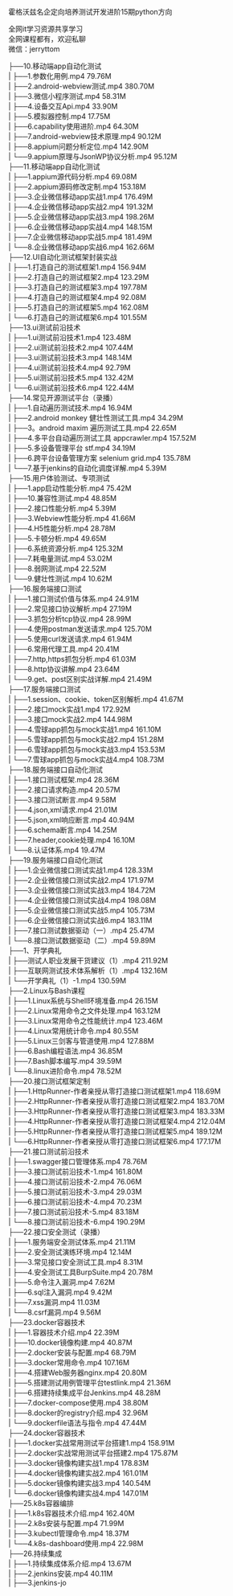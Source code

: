 霍格沃兹名企定向培养测试开发进阶15期python方向

全网it学习资源共享学习<br>全网课程都有，欢迎私聊<br>微信：jerryttom<br>

├──10.移动端app自动化测试<br> | ├──1.参数化用例.mp4 79.76M<br> | ├──2.android-webview测试.mp4 380.70M<br> | ├──3.微信小程序测试.mp4 58.31M<br> | ├──4.设备交互Api.mp4 33.90M<br> | ├──5.模拟器控制.mp4 17.75M<br> | ├──6.capability使用进阶.mp4 64.30M<br> | ├──7.android-webview技术原理.mp4 90.12M<br> | ├──8.appium问题分析定位.mp4 142.90M<br> | └──9.appium原理与JsonWP协议分析.mp4 95.12M<br> ├──11.移动端app自动化测试<br> | ├──1.appium源代码分析.mp4 69.08M<br> | ├──2.appium源码修改定制.mp4 153.18M<br> | ├──3.企业微信移动app实战1.mp4 176.49M<br> | ├──4.企业微信移动app实战2.mp4 191.32M<br> | ├──5.企业微信移动app实战3.mp4 198.26M<br> | ├──6.企业微信移动app实战4.mp4 148.15M<br> | ├──7.企业微信移动app实战5.mp4 181.49M<br> | └──8.企业微信移动app实战6.mp4 162.66M<br> ├──12.UI自动化测试框架封装实战<br> | ├──1.打造自己的测试框架1.mp4 156.94M<br> | ├──2.打造自己的测试框架2.mp4 123.29M<br> | ├──3.打造自己的测试框架3.mp4 197.78M<br> | ├──4.打造自己的测试框架4.mp4 92.08M<br> | ├──5.打造自己的测试框架5.mp4 162.08M<br> | └──6.打造自己的测试框架6.mp4 101.55M<br> ├──13.ui测试前沿技术<br> | ├──1.ui测试前沿技术1.mp4 123.48M<br> | ├──2.ui测试前沿技术2.mp4 107.44M<br> | ├──3.ui测试前沿技术3.mp4 148.14M<br> | ├──4.ui测试前沿技术4.mp4 92.79M<br> | ├──5.ui测试前沿技术5.mp4 132.42M<br> | └──6.ui测试前沿技术6.mp4 122.44M<br> ├──14.常见开源测试平台（录播）<br> | ├──1.自动遍历测试技术.mp4 16.94M<br> | ├──2.android monkey 健壮性测试工具.mp4 34.29M<br> | ├──3。android maxim 遍历测试工具.mp4 22.65M<br> | ├──4.多平台自动遍历测试工具 appcrawler.mp4 157.52M<br> | ├──5.多设备管理平台 stf.mp4 34.19M<br> | ├──6.跨平台设备管理方案 selenium grid.mp4 135.78M<br> | └──7.基于jenkins的自动化调度详解.mp4 5.39M<br> ├──15.用户体验测试、专项测试<br> | ├──1.app启动性能分析.mp4 75.42M<br> | ├──10.兼容性测试.mp4 48.85M<br> | ├──2.接口性能分析.mp4 5.39M<br> | ├──3.Webview性能分析.mp4 41.66M<br> | ├──4.H5性能分析.mp4 28.78M<br> | ├──5.卡顿分析.mp4 49.65M<br> | ├──6.系统资源分析.mp4 125.32M<br> | ├──7.耗电量测试.mp4 53.02M<br> | ├──8.弱网测试.mp4 22.52M<br> | └──9.健壮性测试.mp4 10.62M<br> ├──16.服务端接口测试<br> | ├──1.接口测试价值与体系.mp4 24.91M<br> | ├──2.常见接口协议解析.mp4 27.19M<br> | ├──3.抓包分析tcp协议.mp4 28.99M<br> | ├──4.使用postman发送请求.mp4 125.70M<br> | ├──5.使用curl发送请求.mp4 61.94M<br> | ├──6.常用代理工具.mp4 20.41M<br> | ├──7.http,https抓包分析.mp4 61.03M<br> | ├──8.http协议讲解.mp4 23.64M<br> | └──9.get、post区别实战详解.mp4 21.49M<br> ├──17.服务端接口测试<br> | ├──1.session、cookie、token区别解析.mp4 41.67M<br> | ├──2.接口mock实战1.mp4 172.92M<br> | ├──3.接口mock实战2.mp4 144.98M<br> | ├──4.雪球app抓包与mock实战1.mp4 161.10M<br> | ├──5.雪球app抓包与mock实战2.mp4 151.28M<br> | ├──6.雪球app抓包与mock实战3.mp4 153.53M<br> | └──7.雪球app抓包与mock实战4.mp4 108.73M<br> ├──18.服务端接口自动化测试<br> | ├──1.接口测试框架.mp4 28.36M<br> | ├──2.接口请求构造.mp4 20.57M<br> | ├──3.接口测试断言.mp4 9.58M<br> | ├──4.json,xml请求.mp4 21.01M<br> | ├──5.json,xml响应断言.mp4 40.94M<br> | ├──6.schema断言.mp4 14.25M<br> | ├──7.header,cookie处理.mp4 16.10M<br> | └──8.认证体系.mp4 19.47M<br> ├──19.服务端接口自动化测试<br> | ├──1.企业微信接口测试实战1.mp4 128.33M<br> | ├──2.企业微信接口测试实战2.mp4 171.97M<br> | ├──3.企业微信接口测试实战3.mp4 184.72M<br> | ├──4.企业微信接口测试实战4.mp4 198.08M<br> | ├──5.企业微信接口测试实战5.mp4 105.73M<br> | ├──6.企业微信接口测试实战6.mp4 183.11M<br> | ├──7.接口测试数据驱动（一）.mp4 25.47M<br> | └──8.接口测试数据驱动（二）.mp4 59.89M<br> ├──1、开学典礼<br> | ├──测试人职业发展干货建议（1）.mp4 211.92M<br> | ├──互联网测试技术体系解析（1）.mp4 132.16M<br> | └──开学典礼（1）-1.mp4 130.59M<br> ├──2.Linux与Bash课程<br> | ├──1.Linux系统与Shell环境准备.mp4 26.15M<br> | ├──2.Linux常用命令之文件处理.mp4 163.12M<br> | ├──3.Linux常用命令之性能统计.mp4 123.46M<br> | ├──4.Linux常用统计命令.mp4 80.55M<br> | ├──5.Linux三剑客与管道使用.mp4 127.88M<br> | ├──6.Bash编程语法.mp4 36.85M<br> | ├──7.Bash脚本编写.mp4 39.59M<br> | └──8.linux进阶命令.mp4 78.52M<br> ├──20.接口测试框架定制<br> | ├──1.HttpRunner-作者亲授从零打造接口测试框架1.mp4 118.69M<br> | ├──2.HttpRunner-作者亲授从零打造接口测试框架2.mp4 183.70M<br> | ├──3.HttpRunner-作者亲授从零打造接口测试框架3.mp4 183.33M<br> | ├──4.HttpRunner-作者亲授从零打造接口测试框架4.mp4 212.04M<br> | ├──5.HttpRunner-作者亲授从零打造接口测试框架5.mp4 189.12M<br> | └──6.HttpRunner-作者亲授从零打造接口测试框架6.mp4 177.17M<br> ├──21.接口测试前沿技术<br> | ├──1.swagger接口管理体系.mp4 78.76M<br> | ├──3.接口测试前沿技术-1.mp4 161.80M<br> | ├──4.接口测试前沿技术-2.mp4 76.06M<br> | ├──5.接口测试前沿技术-3.mp4 29.03M<br> | ├──6.接口测试前沿技术-4.mp4 70.23M<br> | ├──7.接口测试前沿技术-5.mp4 83.18M<br> | └──8.接口测试前沿技术-6.mp4 190.29M<br> ├──22.接口安全测试（录播）<br> | ├──1.服务端安全测试体系.mp4 21.11M<br> | ├──2.安全测试演练环境.mp4 12.14M<br> | ├──3.常见接口安全测试工具.mp4 8.31M<br> | ├──4.安全测试工具BurpSuite.mp4 20.78M<br> | ├──5.命令注入漏洞.mp4 7.62M<br> | ├──6.sql注入漏洞.mp4 9.42M<br> | ├──7.xss漏洞.mp4 11.03M<br> | └──8.csrf漏洞.mp4 9.56M<br> ├──23.docker容器技术<br> | ├──1.容器技术介绍.mp4 22.39M<br> | ├──10.docker镜像构建.mp4 40.87M<br> | ├──2.docker安装与配置.mp4 68.79M<br> | ├──3.docker常用命令.mp4 107.16M<br> | ├──4.搭建Web服务器nginx.mp4 20.80M<br> | ├──5.搭建测试用例管理平台testlink.mp4 21.36M<br> | ├──6.搭建持续集成平台Jenkins.mp4 48.28M<br> | ├──7.docker-compose使用.mp4 38.80M<br> | ├──8.docker的registry介绍.mp4 32.96M<br> | └──9.dockerfile语法与指令.mp4 47.44M<br> ├──24.docker容器技术<br> | ├──1.docker实战常用测试平台搭建1.mp4 158.91M<br> | ├──2.docker实战常用测试平台搭建2.mp4 175.87M<br> | ├──3.docker镜像构建实战1.mp4 178.83M<br> | ├──4.docker镜像构建实战2.mp4 161.01M<br> | ├──5.docker镜像构建实战3.mp4 140.54M<br> | └──6.docker镜像构建实战4.mp4 147.01M<br> ├──25.k8s容器编排<br> | ├──1.k8s容器技术介绍.mp4 162.40M<br> | ├──2.k8s安装与配置.mp4 71.99M<br> | ├──3.kubectl管理命令.mp4 18.37M<br> | └──4.k8s-dashboard使用.mp4 22.98M<br> ├──26.持续集成<br> | ├──1.持续集成体系介绍.mp4 13.67M<br> | ├──2.jenkins安装.mp4 40.11M<br> | ├──3.jenkins-jo
